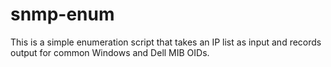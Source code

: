 # snmp-enum
This is a simple enumeration script that takes an IP list as input and records output for common Windows and Dell MIB OIDs.
